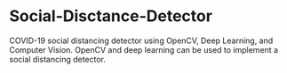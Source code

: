# Social-Disctance-Detector
COVID-19 social distancing detector using OpenCV, Deep Learning, and Computer Vision. OpenCV and deep learning can be used to implement a social distancing detector.
